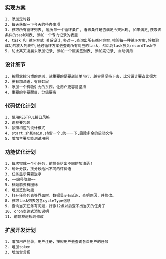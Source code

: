 ### 实现方案
	1. 添加定时器
	2. 每天获取一下今天的待办事项
	3. 获取所有循环列表, 遍历每一个循环条件, 看该条件是否满足今天出现, 如果满足,获取该条件的task列表, 添加一个专门记录的表里
	4. task 和 循环方式 关系设计,多对一,查询出所有循环方案,校验每一种循环方案,将校验成功的放入列表中,通过循环方案去查询所有对应的task, 然后将task放入recordTask中
	5. 防止某天凌晨未添加记录, 添加一个服务签到表, 添加完记录, 自动调用


### 设计细节
	1. 按照掌控习惯的原则，越重要的是要越简单可行，越容易坚持下去，比分设计要占比很大
	2. 要有加油语，有彩虹屁
	3. 添加一个有吸引力的东西，让用户更容易坚持
	4. 重要的事要醒目，分值要高


### 代码优化计划
	1. 使用RESTFUL接口风格
	2. 返参要包装
	3. 按照相应的设计模式
	4. start.sh和main.sh留一个,统一一下,删除多余的启动文件
	5. 增加主要功能测试用例

### 功能优化计划
	1. 每次完成一个小任务，前端会给出不同的加油语！
	2. 统计分数，按分段给出不同的评价语
	3. 任务显示需要逆序
    4. ~~编号隐藏~~
	5. 标题前要有图标
	6. 增加签到功能
	7. 打开任务列表等界面时，数据显示有延迟，查明原因，并修改。
	8. 获取task列表包含cycleType信息
	9. 查询当天任务有问题，好像12点以后查不出当天的任务了
	10. cron表达式添加说明
	11. 前端校验规则修改
	

### 扩展开发计划

	1. 增加用户登录，用户注册，按照用户去查询各自用户的任务
	2. 增加token
	3. 增加留言板

